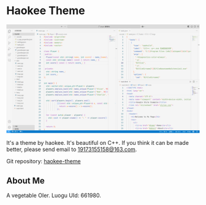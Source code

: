 # Haokee Theme

![](https://github.com/haokee-git/haokee-theme/raw/main/theme.png)

It's a theme by haokee. It's beautiful on C++. If you think it can be made better, please send email to 19173155158@163.com.

Git repository: [haokee-theme](https://github.com/haokee-git/haokee-theme)

## About Me

A vegetable OIer. Luogu UId: 661980.
